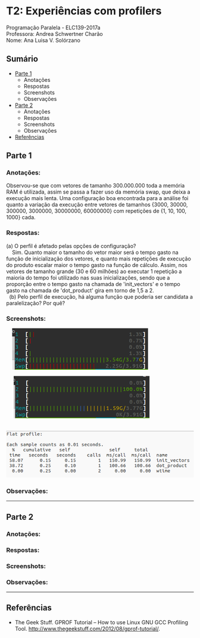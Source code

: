 # T2: Experiências com profilers
Programação Paralela - ELC139-2017a\
Professora: Andrea Schwertner Charão\
Nome: Ana Luisa V. Solórzano

## Sumário

  * [Parte 1](#parte-1)
    * Anotações
    * Respostas
    * Screenshots
    * Observações
  * [Parte 2](#parte-2)
    * Anotações
    * Respostas
    * Screenshots
    * Observações
  * [Referências](#referências)

## Parte 1
   ### Anotações:
   Observou-se que com vetores de tamanho 300.000.000 toda a memória RAM é utilizada, assim se passa a fazer uso da memória swap, que deixa a execução mais lenta. Uma configuração boa encontrada para a análise foi quanto a variação da execução entre vetores de tamanhos {3000, 30000, 300000, 3000000, 30000000, 60000000} com repetições de {1, 10, 100, 1000} cada. 
   ### Respostas:
   (a) O perfil é afetado pelas opções de configuração?\
      Sim. Quanto maior o tamanho do vetor maior será o tempo gasto na função de inicialização dos vetores, e quanto mais repetições de execução do produto escalar maior o tempo gasto na função de cálculo. Assim, nos vetores de tamanho grande (30 e 60 milhões) ao executar 1 repetição a maioria do tempo foi utilizado nas suas inicializações, sendo que a proporção entre o tempo gasto na chamada de 'init_vectors' e o tempo gasto na chamada de 'dot_product' gira em torno de 1,5 a 2.\
   (b) Pelo perfil de execução, há alguma função que poderia ser candidata a paralelização? Por quê?
   ### Screenshots:
      ![swap](dotprod_seq/screenshots/swap.png?raw=true "Execução com vetor de tamanho 300M fazendo swap.")
      
      ![30M](dotprod_seq/screenshots/30M.png?raw=true "Execução do programa com vetor de tamanho 30M e alternando o nº de repetições, o qual faz bom uso da CPU sem precisar de swap.")
      
      ![30Mgprof](dotprod_seq/screenshots/30M1exec.png?raw=true "Execução com vetor de tamanho 30M e 1 repetição.")
   ### Observações:

----

## Parte 2
   ### Anotações:
   ### Respostas:
   ### Screenshots:
   ### Observações:

----

## Referências
- The Geek Stuff. GPROF Tutorial – How to use Linux GNU GCC Profiling Tool. http://www.thegeekstuff.com/2012/08/gprof-tutorial/.
